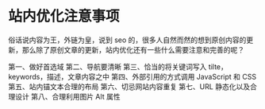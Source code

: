# 站内优化注意事项

俗话说内容为王，外链为皇，说到 seo 的，很多人自然而然的想到原创内容的更新，那么除了原创文章的更新，站内优化还有一些什么需要注意和完善的呢？

第一、做好首选域
第二、导航要清晰
第三、恰当的将关键词写入 tilte，keywords，描述，文章内容之中
第四、外部引用的方式调用 JavaScript 和 CSS
第五、站内锚文本合理的布局
第六、切忌网站内容重复
第七、URL 静态化以及合理设计
第八、合理利用图片 Alt 属性